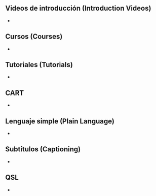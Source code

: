 ## Videos de introducción (Introduction Videos)
* 

## Cursos (Courses)
*

## Tutoriales (Tutorials)
*

## CART
*

## Lenguaje simple (Plain Language)
* 

## Subtítulos (Captioning)
*

## QSL
*
